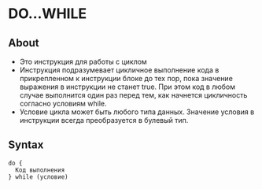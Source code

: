 # DO...WHILE

## About
- Это инструкция для работы с циклом
- Инструкция подразумевает цикличное выполнение кода в прикрепленном к инструкции блоке до тех пор, пока значение выражения в инструкции не станет true. При этом код в любом случае выполнится один раз перед тем, как начнется цикличность согласно условиям while.
- Условие цикла может быть любого типа данных. Значение условия в инструкции всегда преобразуется в булевый тип.

## Syntax
```
do {
  Код выполнения
} while (условие)
```